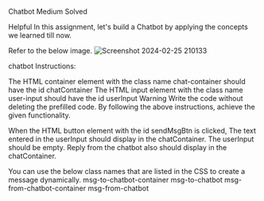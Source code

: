Chatbot
Medium
Solved

Helpful
In this assignment, let's build a Chatbot by applying the concepts we learned till now.

Refer to the below image.
![Screenshot 2024-02-25 210133](https://github.com/rajeshkumarruppa/chatbot-page/assets/150770437/1bdb1596-68f2-4f31-b056-462534f014cb)

chatbot
Instructions:

The HTML container element with the class name chat-container should have the id chatContainer
The HTML input element with the class name user-input should have the id userInput
Warning
Write the code without deleting the prefilled code.
By following the above instructions, achieve the given functionality.

When the HTML button element with the id sendMsgBtn is clicked,
The text entered in the userInput should display in the chatContainer.
The userInput should be empty.
Reply from the chatbot also should display in the chatContainer.

You can use the below class names that are listed in the CSS to create a message dynamically.
msg-to-chatbot-container
msg-to-chatbot
msg-from-chatbot-container
msg-from-chatbot
